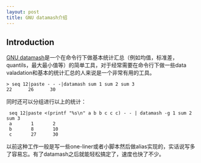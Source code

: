 ```yaml
---
layout: post
title: GNU datamash介绍
---
```

## Introduction
[GNU datamash](http://www.gnu.org/software/datamash/)是一个在命令行下做基本统计汇总（例如均值，标准差，quantils，最大最小值等）的简单工具，对于经常需要在命令行下做一些data valadation和基本的统计汇总的人来说是一个非常有用的工具。
```
> seq 12|paste - - -|datamash sum 1 sum 2 sum 3
22      26      30
```
同时还可以分组进行以上的统计：
```
 seq 12|paste <(printf "%s\n" a b b c c c) - - | datamash -g 1 sum 2 sum 3
 a       1       2
 b       8       10
 c       27      30
```
以前这种工作一般是写一些one-liner或者小脚本然后做alias实现的，实话说写多了容易忘。有了datamash之后就能轻松搞定了，速度也快了不少。
